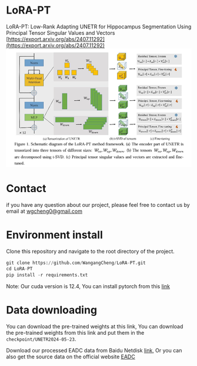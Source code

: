 # LoRA-PT
LoRA-PT: Low-Rank Adapting UNETR for Hippocampus Segmentation Using Principal Tensor Singular Values and Vectors
[https://export.arxiv.org/abs/2407.11292](https://export.arxiv.org/abs/2407.11292)
![LoRA-PT](images/LoRA-PT.png)

# Contact
if you have any question about our project, please feel free to contact us by email at wgcheng0@gmail.com

# Environment install
Clone this repository and navigate to the root directory of the project.
```python
git clone https://github.com/WangangCheng/LoRA-PT.git
cd LoRA-PT
pip install -r requirements.txt
```
Note: Our cuda version is 12.4, You can install pytorch from this [link](https://pytorch.org/)

# Data downloading
You can download the pre-trained weights at this link, You can download the pre-trained weights from this link and put them in the `checkpoint/UNETR2024-05-23`.

Download our processed EADC data from Baidu Netdisk [link](https://pan.baidu.com/s/1-KMDTdK97rbxYJ8EdKggow?pwd=1111), Or you can also get the source data on the official website [EADC](http://adni.loni.usc.edu/)


